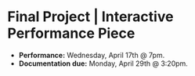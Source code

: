 # Final Project | Interactive Performance Piece

- **Performance:** Wednesday, April 17th @ 7pm.
- **Documentation due:** Monday, April 29th @ 3:20pm.

